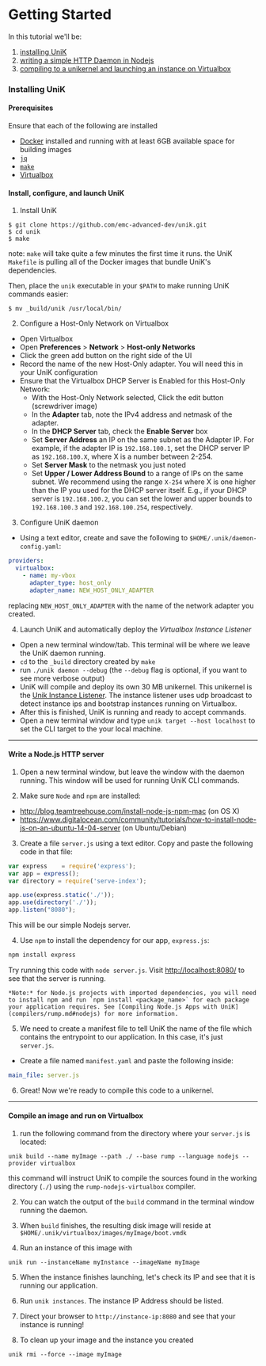# Getting Started

In this tutorial we'll be:
  1. [installing UniK](getting_started.md#installing-unik)
  2. [writing a simple HTTP Daemon in Nodejs](getting_started.md#write-a-nodejs-http-server)
  3. [compiling to a unikernel and launching an instance on Virtualbox](getting_started.md#compile-an-image-and-run-on-virtualbox)

### Installing UniK
#### Prerequisites
Ensure that each of the following are installed
- [Docker](http://www.docker.com/) installed and running with at least 6GB available space for building images
- [`jq`](https://stedolan.github.io/jq/)
- [`make`](https://www.gnu.org/software/make/)
- [Virtualbox](https://www.virtualbox.org/)

#### Install, configure, and launch UniK
1. Install UniK
  ```
  $ git clone https://github.com/emc-advanced-dev/unik.git
  $ cd unik
  $ make
  ```
  note: `make` will take quite a few minutes the first time it runs. the UniK `Makefile` is pulling all of the Docker images that bundle UniK's dependencies.

  Then, place the `unik` executable in your `$PATH` to make running UniK commands easier:
  ```
  $ mv _build/unik /usr/local/bin/
  ```

2. Configure a Host-Only Network on Virtualbox
  * Open Virtualbox
  * Open **Preferences** > **Network** > **Host-only Networks**
  * Click the green add button on the right side of the UI
  * Record the name of the new Host-Only adapter. You will need this in your UniK configuration
  * Ensure that the Virtualbox DHCP Server is Enabled for this Host-Only Network:
    * With the Host-Only Network selected, Click the edit button (screwdriver image)
    * In the **Adapter** tab, note the IPv4 address and netmask of the adapter.
    * In the **DHCP Server** tab, check the **Enable Server** box
    * Set **Server Address** an IP on the same subnet as the Adapter IP. For example, if the adapter IP is `192.168.100.1`, set the DHCP server IP as `192.168.100.X`, where X is a number between 2-254.
    * Set **Server Mask** to the netmask you just noted
    * Set **Upper / Lower Address Bound** to a range of IPs on the same subnet. We recommend using the range `X-254` where X is one higher than the IP you used for the DHCP server itself. E.g., if your DHCP server is `192.168.100.2`, you can set the lower and upper bounds to `192.168.100.3` and `192.168.100.254`, respectively.

3. Configure UniK daemon
  * Using a text editor, create and save the following to `$HOME/.unik/daemon-config.yaml`:
  ```yaml
  providers:
    virtualbox:
      - name: my-vbox
        adapter_type: host_only
        adapter_name: NEW_HOST_ONLY_ADAPTER
  ```
  replacing `NEW_HOST_ONLY_ADAPTER` with the name of the network adapter you created.

4. Launch UniK and automatically deploy the *Virtualbox Instance Listener*
  * Open a new terminal window/tab. This terminal will be where we leave the UniK daemon running.
  * `cd` to the `_build` directory created by `make`
  * run `./unik daemon --debug` (the `--debug` flag is optional, if you want to see more verbose output)
  * UniK will compile and deploy its own 30 MB unikernel. This unikernel is the [Unik Instance Listener](./instance_listener.md). The instance listener uses udp broadcast to detect instance ips and bootstrap instances running on Virtualbox.
  * After this is finished, UniK is running and ready to accept commands.
  * Open a new terminal window and type `unik target --host localhost` to set the CLI target to the your local machine.

---

#### Write a Node.js HTTP server
1. Open a new terminal window, but leave the window with the daemon running. This window will be used for running UniK CLI commands.

2. Make sure `Node` and `npm` are installed:
  * http://blog.teamtreehouse.com/install-node-js-npm-mac (on OS X)
  * https://www.digitalocean.com/community/tutorials/how-to-install-node-js-on-an-ubuntu-14-04-server (on Ubuntu/Debian)

3. Create a file `server.js` using a text editor. Copy and paste the following code in that file:

  ```javascript
  var express    = require('express');
  var app = express();
  var directory = require('serve-index');

  app.use(express.static('./'));
  app.use(directory('./'));
  app.listen("8080");
  ```

  This will be our simple Nodejs server.

4. Use `npm` to install the dependency for our app, `express.js`:
  ```bash
  npm install express
  ```

  Try running this code with `node server.js`. Visit [http://localhost:8080/](http://localhost:8080/) to see that the server is running.

    *Note:* for Node.js projects with imported dependencies, you will need to install npm and run `npm install <package_name>` for each package your application requires. See [Compiling Node.js Apps with UniK](compilers/rump.md#nodejs) for more information.

5. We need to create a manifest file to tell UniK the name of the file which contains the entrypoint to our application. In this case, it's just `server.js`.

  * Create a file named `manifest.yaml` and paste the following inside:
  ```yaml
  main_file: server.js
  ```

6. Great! Now we're ready to compile this code to a unikernel.

---

#### Compile an image and run on Virtualbox

1. run the following command from the directory where your `server.js` is located:
  ```
  unik build --name myImage --path ./ --base rump --language nodejs --provider virtualbox
  ```
  this command will instruct UniK to compile the sources found in the working directory (`./`) using the `rump-nodejs-virtualbox` compiler.

2. You can watch the output of the `build` command in the terminal window running the daemon.

3. When `build` finishes, the resulting disk image will reside at `$HOME/.unik/virtualbox/images/myImage/boot.vmdk`

4. Run an instance of this image with
  ```
  unik run --instanceName myInstance --imageName myImage
  ```

5. When the instance finishes launching, let's check its IP and see that it is running our application.

6. Run `unik instances`. The instance IP Address should be listed.

7. Direct your browser to `http://instance-ip:8080` and see that your instance is running!

8. To clean up your image and the instance you created
  ```
  unik rmi --force --image myImage
  ```
